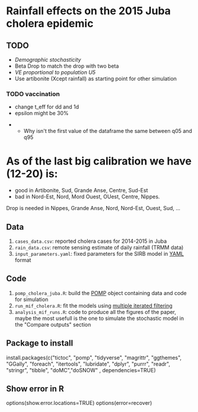 # Rainfall effects on the 2015 Juba cholera epidemic


## TODO
  - *Demographic stochasticity*
  - Beta Drop to match the drop with two beta
  - *VE proportional to population U5*
  - Use artibonite (Xcept rainfall) as starting point for other simulation


### TODO vaccination
  - change t_eff for dd and 1d
  - epsilon might be 30%
  +  - Why isn't the first value of the dataframe the same between q05 and q95

  

# As of the last big calibration we have (12-20) is:
  - good in Artibonite, Sud, Grande Anse, Centre, Sud-Est
  - bad in Nord-Est, Nord, Mord Ouest, OUest, Centre, Nippes.

Drop is needed in Nippes, Grande Anse, Nord, Nord-Est, Ouest, Sud, ...


## Data

1. `cases_data.csv`: reported cholera cases for 2014-2015 in Juba
2. `rain_data.csv`: remote sensing estimate of daily rainfall (TRMM data)
3. `input_parameters.yaml`: fixed parameters for the SIRB model in [YAML](http://yaml.org/) format

## Code

1. `pomp_cholera_juba.R`: build the [POMP](https://kingaa.github.io/pomp/) object containing data and code for simulation
2. `run_mif_cholera.R`: fit the models using [multiple iterated filtering](http://www.pnas.org/content/112/3/719)
3. `analysis_mif_runs.R`: code to produce all the figures of the paper, maybe the most usefull is the one to simulate the stochastic model in the "Compare outputs" section


## Package to install

  install.packages(c("tictoc", "pomp", "tidyverse", "magrittr", "ggthemes", "GGally", "foreach", "itertools", "lubridate", "dplyr", "purrr", "readr", "stringr", "tibble", "doMC","doSNOW"  , dependencies=TRUE)

## Show error in R

  options(show.error.locations=TRUE)
  options(error=recover)
